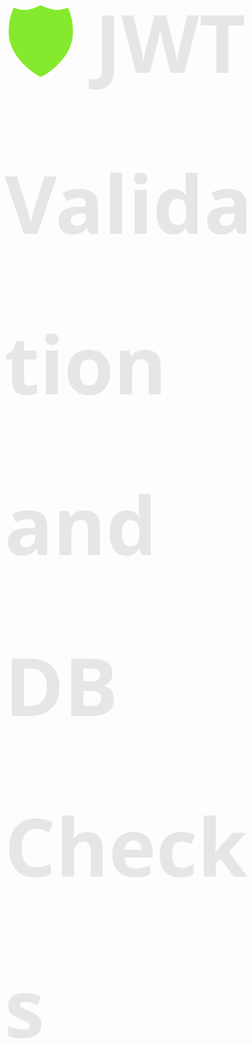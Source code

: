 <style>
  :root {
    /*--bg: #000000;*/
    --text: #e6e6e6;
    --muted: #a0aec0;
    --accent: #85EA2D;
    --accent-2: #6CBF00;
    --accent-3: #4CAF50;
    --success: #85EA2D;
    --warning: #F59E0B;
    --danger: #EF4444;
    --code-bg: #0d1117;
    --code-border: #2a2f36;
    --table-border: #2a2f36;
    --blockquote-bg: #0f1a12;
    --blockquote-border: #85EA2D;
  
  /* Force dark theme */
  :root { --bg: #121212; --text: #e6e6e6; --muted: #a0aec0; --accent: #85EA2D; --accent-2: #6CBF00; --accent-3: #4CAF50; --success: #85EA2D; --warning: #F59E0B; --danger: #EF4444; --code-bg: #0d1117; --code-border: #2a2f36; --table-border: #2a2f36; --blockquote-bg: #0f1a12; --blockquote-border: #85EA2D; }
  body { background: var(--bg); color: var(--text); font-family: "Segoe UI", system-ui, -apple-system, Roboto, "Helvetica Neue", Arial; font-size: 72px; line-height: 2.0; letter-spacing: 0.15px; }
  h1 { font-size: 4.5em; font-weight: 800; color: var(--text); margin-top: 0.6em; border-bottom: 2px solid var(--table-border); padding-bottom: 0.25em; }
  h2 { font-size: 3.6em; font-weight: 750; color: var(--accent); margin-top: 1.1em; }
  h3 { font-size: 2.8em; font-weight: 700; color: var(--accent-2); margin-top: 1em; }
  h4 { font-size: 2.2em; font-weight: 650; color: var(--accent-3); }
  p, li { font-weight: 500; }
  strong { font-weight: 800; color: var(--text); }
  em { color: var(--muted); }
  a { color: var(--accent); text-underline-offset: 3px; }
  ul, ol { margin: 0.5em 0 1em; }
  li { margin: 0.35em 0; }
  code { background: var(--code-bg); border: 1px solid var(--code-border); padding: 0.25em 0.55em; border-radius: 6px; font-size: 1.2em; }
  pre { background: var(--code-bg); border: 1px solid var(--code-border); padding: 1.2em; border-radius: 10px; overflow: auto; box-shadow: 0 4px 14px rgba(0,0,0,0.25); }
  pre code { background: transparent; border: 0; padding: 0; font-size: 1.2em; }
  table { width: 100%; border-collapse: collapse; margin: 1em 0; font-size: 1.2em; }
  th, td { border: 1px solid var(--table-border); padding: 10px 12px; text-align: left; }
  thead th { background: rgba(37, 99, 235, 0.08); color: var(--text); }
  tbody tr:nth-child(even) { background: rgba(148, 163, 184, 0.08); }
  blockquote { background: var(--blockquote-bg); border-left: 6px solid var(--blockquote-border); padding: 0.8em 1em; border-radius: 8px; color: var(--text); }
  .badge { display: inline-block; padding: 0.2em 0.6em; border-radius: 999px; font-size: 0.8em; font-weight: 700; }
  .badge.info { background: rgba(37,99,235,0.12); color: var(--accent); }
  .badge.success { background: rgba(16,185,129,0.12); color: var(--success); }
  .badge.warn { background: rgba(245,158,11,0.12); color: var(--warning); }
  .badge.danger { background: rgba(239,68,68,0.12); color: var(--danger); }
  .callout { border-left: 6px solid var(--accent); background: rgba(37,99,235,0.08); padding: 0.9em 1em; border-radius: 8px; margin: 1em 0; }
  .callout.warning { border-color: var(--warning); background: rgba(245,158,11,0.08); }
  .callout.success { border-color: var(--success); background: rgba(16,185,129,0.08); }
  .callout.danger { border-color: var(--danger); background: rgba(239,68,68,0.08); }
</style>
## 🛡️ **JWT Validation and DB Checks**

— Fast Local Validation with Clear Exceptions —

## 🧭 **Contents**

- What You’re Doing Now
- Why This Matters
- JWT Validation Checklist
- JWTs Are Self-Contained
- When You Still Need the DB
- How It Should Work

What You’re Doing Now

- You have `jwtService.validateToken()`
- After that, you query the database for extra info (user, roles, etc.)

Why This Matters

You are mixing local JWT validation with DB checks that are not always necessary.

Standard approach

- JWT access token → validate locally (fast, no DB round-trip)
- Opaque token → validate via IAM `/introspect`

JWT Validation Checklist

- `iss` — issued by your IAM
- `aud` — intended for your API
- `exp` / `nbf` / `iat` — time-based claims valid
- `sub` — user/account ID present
- `client_id` — matches registered client (if applicable)
- `scope` — required permissions present
- `alg` + `kid` — signature algorithm/key are correct
- `jti` — optional: enable revoke/blacklist

Plain words

- If IAM issues JWTs: validate signature + claims; no DB lookup needed
- If IAM issues opaque tokens: call `/introspect` to validate

JWTs Are Self-Contained

```text
sub = user/account ID
client_id = requesting client
scope = allowed actions
```

Resource server flow

1. Verify signature (ensure IAM issued token)
2. Verify claims (`exp`, `iss`, `aud`, ...)
3. If checks pass → token is authentic and untampered → no DB needed for validation

When You Still Need the DB

- First-time login/registration (at issuance time)
- Revocation/blacklist (e.g., early logout via `jti`)
- Extra application data not in token (e.g., profile details)
- Dynamic authorization: whether resource belongs to client; whether account has access

How It Should Work

During `/token`

- IAM verifies user credentials and client association
- IAM embeds `sub` and `client_id` in the JWT

At the resource server

- Validate token locally
- Use DB/cache only for dynamic authorization data (roles/resources) that cannot be safely embedded in the token